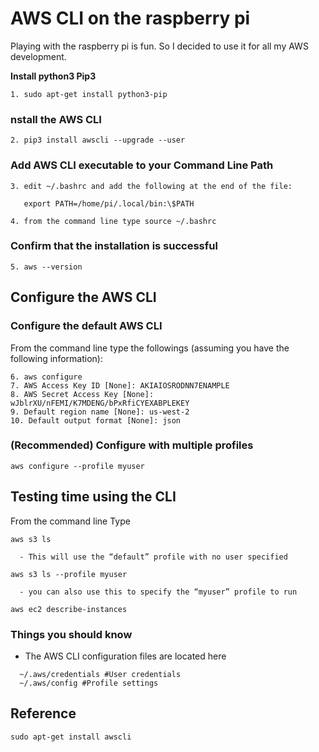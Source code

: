 # AWS CLI on the raspberry pi

Playing with the raspberry pi is fun. So I decided to use it for all my AWS development.

**Install python3 Pip3**

```
1. sudo apt-get install python3-pip
```

### nstall the AWS CLI

```
2. pip3 install awscli --upgrade --user
```

### Add AWS CLI executable to your Command Line Path

```
3. edit ~/.bashrc and add the following at the end of the file:

   export PATH=/home/pi/.local/bin:\$PATH

4. from the command line type source ~/.bashrc
```

### Confirm that the installation is successful

```
5. aws --version
```

## Configure the AWS CLI

### Configure the default AWS CLI

From the command line type the followings (assuming you have the following information):

```
6. aws configure
7. AWS Access Key ID [None]: AKIAIOSRODNN7ENAMPLE
8. AWS Secret Access Key [None]: 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
9. Default region name [None]: us-west-2
10. Default output format [None]: json
```

### (Recommended) Configure with multiple profiles

```
aws configure --profile myuser
```

## Testing time using the CLI

From the command line Type

```
aws s3 ls

  - This will use the “default” profile with no user specified

aws s3 ls --profile myuser

  - you can also use this to specify the “myuser” profile to run

aws ec2 describe-instances
```

### Things you should know

- The AWS CLI configuration files are located here

```
  ~/.aws/credentials #User credentials
  ~/.aws/config #Profile settings
```

## Reference

```
sudo apt-get install awscli
```
